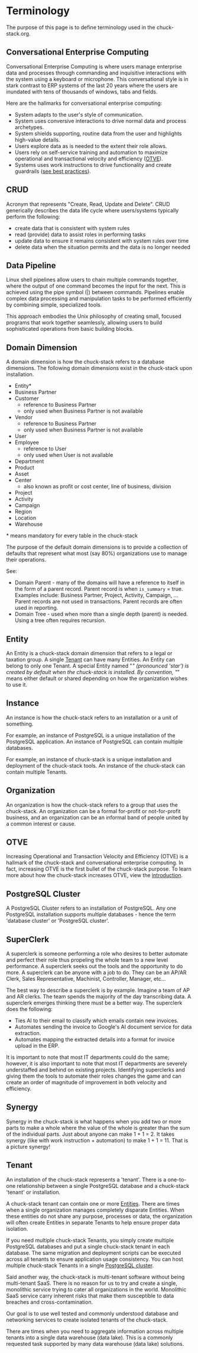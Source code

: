 # Terminology

The purpose of this page is to define terminology used in the chuck-stack.org.

## Conversational Enterprise Computing

Conversational Enterprise Computing is where users manage enterprise data and processes through commanding and inquisitive interactions with the system using a keyboard or microphone. This conversational style is in stark contrast to ERP systems of the last 20 years where the users are inundated with tens of thousands of windows, tabs and fields.

Here are the hallmarks for conversational enterprise computing:

- System adapts to the user's style of communication.
- System uses conversive interactions to drive normal data and process archetypes.
- System shields supporting, routine data from the user and highlights high-value details.
- Users explore data as is needed to the extent their role allows.
- Users rely on self-service training and automation to maximize operational and transactional velocity and efficiency ([OTVE](./terminology.md#otve)).
- Systems uses work instructions to drive functionality and create guardrails ([see best practices](./best-practices.md)).

## CRUD

Acronym that represents "Create, Read, Update and Delete". CRUD generically describes the data life cycle where users/systems typically perform the following:

- create data that is consistent with system rules
- read (provide) data to assist roles in performing tasks
- update data to ensure it remains consistent with system rules over time
- delete data when the situation permits and the data is no longer needed

## Data Pipeline

Linux shell pipelines allow users to chain multiple commands together, where the output of one command becomes the input for the next. This is achieved using the pipe symbol (|) between commands. Pipelines enable complex data processing and manipulation tasks to be performed efficiently by combining simple, specialized tools. 

This approach embodies the Unix philosophy of creating small, focused programs that work together seamlessly, allowing users to build sophisticated operations from basic building blocks.

## Domain Dimension

A domain dimension is how the chuck-stack refers to a database dimensions. The following domain dimensions exist in the chuck-stack upon installation.

- Entity*
- Business Partner
- Customer
  - reference to Business Partner
  - only used when Business Partner is not available
- Vendor
  - reference to Business Partner
  - only used when Business Partner is not available
- User
- Employee
  - reference to User
  - only used when User is not available
- Department
- Product
- Asset
- Center
  - also known as profit or cost center, line of business, division
- Project
- Activity
- Campaign
- Region
- Location
- Warehouse

\* means mandatory for every table in the chuck-stack

The purpose of the default domain dimensions is to provide a collection of defaults that represent what most (say 80%) organizations use to manage their operations.

See:

- Domain Parent - many of the domains will have a reference to itself in the form of a parent record. Parent record is when `is_summary` = true. Examples include: Business Partner, Project, Activity, Campaign, ... Parent records are not used in transactions. Parent records are often used in reporting.
- Domain Tree - used when more than a single depth (parent) is needed. Using a tree often requires recursion.

## Entity

An Entity is a chuck-stack domain dimension that refers to a legal or taxation group. A single [Tenant](./terminology.md#tenant) can have many Entities. An Entity can belong to only one Tenant. A special Entity named "*" (pronounced 'star') is created by default when the chuck-stack is installed. By convention, "*" means either default or shared depending on how the organization wishes to use it.

## Instance

An instance is how the chuck-stack refers to an installation or a unit of something. 

For example, an instance of PostgreSQL is a unique installation of the PostgreSQL application. An instance of PostgreSQL can contain multiple databases.

For example, an instance of chuck-stack is a unique installation and deployment of the chuck-stack tools. An instance of the chuck-stack can contain multiple Tenants.

## Organization

An organization is how the chuck-stack refers to a group that uses the chuck-stack. An organization can be a formal for-profit or not-for-profit business, and an organization can be an informal band of people united by a common interest or cause.

## OTVE

Increasing Operational and Transaction Velocity and Efficiency (OTVE) is a hallmark of the chuck-stack and conversational enterprise computing. In fact, increasing OTVE is the first bullet of the chuck-stack purpose. To learn more about how the chuck-stack increases OTVE, view the [introduction](./introduction.md).

## PostgreSQL Cluster

A PostgreSQL Cluster refers to an installation of PostgreSQL. Any one PostgreSQL installation supports multiple databases - hence the term 'database cluster' or 'PostgreSQL cluster'.

## SuperClerk

A superclerk is someone performing a role who desires to better automate and perfect their role thus propeling the whole team to a new level performance. A superclerk seeks out the tools and the opportunity to do more. A superclerk can be anyone with a job to do. They can be an AP/AR Clerk, Sales Representative, Machinist, Controller, Manager, etc...

The best way to describe a superclerk is by example. Imagine a team of AP and AR clerks. The team spends the majority of the day transcribing data. A superclerk emerges thinking there must be a better way. The superclerk does the following:

- Ties AI to their email to classify which emails contain new invoices.
- Automates sending the invoice to Google's AI document service for data extraction.
- Automates mapping the extracted details into a format for invoice upload in the ERP.

It is important to note that most IT departments could do the same; however, it is also important to note that most IT departments are severely understaffed and behind on existing projects. Identifying superclerks and giving them the tools to automate their roles changes the game and can create an order of magnitude of improvement in both velocity and efficiency.

## Synergy

Synergy in the chuck-stack is what happens when you add two or more parts to make a whole where the value of the whole is greater than the sum of the individual parts. Just about anyone can make 1 + 1 = 2. It takes synergy (like with work instruction + automation) to make 1 + 1 = 11. That is a picture synergy!

## Tenant

An installation of the chuck-stack represents a 'tenant'. There is a one-to-one relationship between a single PostgreSQL database and a chuck-stack 'tenant' or installation.

A chuck-stack tenant can contain one or more [Entities](./terminology.md#entity). There are times when a single organization manages completely disparate Entities. When these entities do not share any purpose, processes or data, the organization will often create Entities in separate Tenants to help ensure proper data isolation.

If you need multiple chuck-stack Tenants, you simply create multiple PostgreSQL databases and put a single chuck-stack tenant in each database. The same migration and deployment scripts can be executed across all tenants to ensure application usage consistency. You can host multiple chuck-stack Tenants in a single [PostgreSQL cluster](#postgresql-cluster).

Said another way, the chuck-stack is multi-tenant software without being multi-tenant SaaS. There is no reason for us to try and create a single, monolithic service trying to cater all organizations in the world. Monolithic SaaS service carry inherent risks that make them susceptible to data breaches and cross-contamination.

Our goal is to use well tested and commonly understood database and networking services to create isolated tenants of the chuck-stack.

There are times when you need to aggregate information across multiple tenants into a single data warehouse (data lake). This is a commonly requested task supported by many data warehouse (data lake) solutions.
